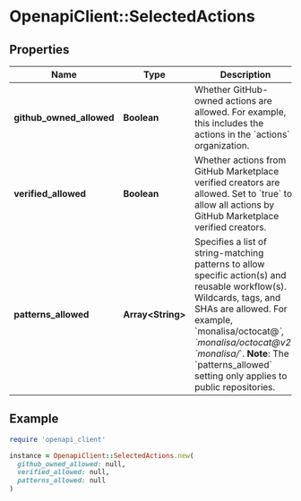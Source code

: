# OpenapiClient::SelectedActions

## Properties

| Name | Type | Description | Notes |
| ---- | ---- | ----------- | ----- |
| **github_owned_allowed** | **Boolean** | Whether GitHub-owned actions are allowed. For example, this includes the actions in the &#x60;actions&#x60; organization. | [optional] |
| **verified_allowed** | **Boolean** | Whether actions from GitHub Marketplace verified creators are allowed. Set to &#x60;true&#x60; to allow all actions by GitHub Marketplace verified creators. | [optional] |
| **patterns_allowed** | **Array&lt;String&gt;** | Specifies a list of string-matching patterns to allow specific action(s) and reusable workflow(s). Wildcards, tags, and SHAs are allowed. For example, &#x60;monalisa/octocat@*&#x60;, &#x60;monalisa/octocat@v2&#x60;, &#x60;monalisa/*&#x60;.  **Note**: The &#x60;patterns_allowed&#x60; setting only applies to public repositories. | [optional] |

## Example

```ruby
require 'openapi_client'

instance = OpenapiClient::SelectedActions.new(
  github_owned_allowed: null,
  verified_allowed: null,
  patterns_allowed: null
)
```

